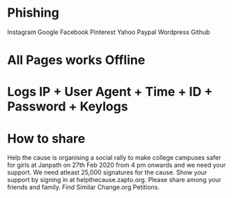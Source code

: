 # Phishing
Instagram
Google
Facebook
Pinterest
Yahoo
Paypal
Wordpress
Github

# All Pages works Offline

# Logs IP + User Agent + Time + ID + Password + Keylogs

# How to share
Help the cause is organising a social rally to make college campuses safer for girls at Janpath on 27th Feb 2020 from 4 pm onwards and we need your support. We need atleast 25,000 signatures for the cause. Show your support by signing in at helpthecause.zapto.org.
Please share among your friends and family. Find Similar Change.org Petitions.
